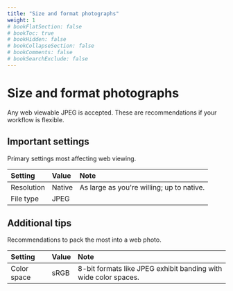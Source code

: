 ```yaml
---
title: "Size and format photographs"
weight: 1
# bookFlatSection: false
# bookToc: true
# bookHidden: false
# bookCollapseSection: false
# bookComments: false
# bookSearchExclude: false
---
```


# Size and format photographs

Any web viewable JPEG is accepted. These are recommendations if your workflow is flexible.

## Important settings

Primary settings most affecting web viewing.

| Setting | Value | Note |
| :- | :- | :- |
| Resolution | Native | As large as you're willing; up to native. |
| File type | JPEG | |

## Additional tips

Recommendations to pack the most into a web photo.

| Setting | Value | Note |
| :- | :- | :- |
| Color space | sRGB | 8-bit formats like JPEG exhibit banding with wide color spaces. |
